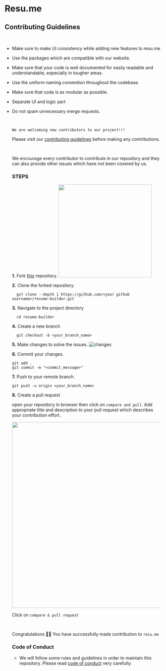 # Resu.me



## Contributing Guidelines

<br/>

- Make sure to make UI consistency while adding new features to resu.me
- Use the packages which are compatible with our website.
- Make sure that your code is well documented for easily readable and understandable, especially in tougher areas.
- Use the uniform naming convention throughout the codebase.
- Make sure that code is as modular as possible.
- Separate UI and logic part
- Do not spam unnecessary merge requests.

  <br/>
  
  `We are welcoming new contributors to our project!!!`

  Please visit our [contributing guidelines](https://github.com/vivek201102/resume-builder/blob/main/contributing.md) before making any contributions.

  <br/>
  
  We encourage every contributor to contribute in our repository and they can also provide other issues which have not been covered by us.


  ### STEPS
  
  **1.** Fork [this](https://github.com/vivek201102/resume-builder) repository.
     <img src="https://user-images.githubusercontent.com/41269164/70219309-9a3eca80-176a-11ea-8a4d-1bd701d07314.png" width=300>

  **2.**  Clone the forked repository.
    ```terminal
      git clone --depth 1 https://github.com/<your github username>/resume-builder.git
    ```
  
  **3.** Navigate to the project directory
    ```terminal
      cd resume-builder
    ```

  **4.** Create a new branch
    ```terminal
      git checkout -b <your_branch_name>
    ```
  **5.** Make changes to solve the issues.
      ![changes](https://media.giphy.com/media/QNFhOolVeCzPQ2Mx85/200w_d.gif)

  **6.** Commit your changes.
    ```terminal
    git add .
    git commit -m "<commit_message>"
    ```
  **7.** Push to your remote branch.
  ```terminal
  git push -u origin <your_branch_name>
  ```
  **8.** Create a pull request

  open your repository in browser then click on `compare and pull`. Add appropriate title and description to your pull request which describes your contribution effort.
  
  <img src="https://user-images.githubusercontent.com/41269164/70219707-47194780-176b-11ea-96c2-d0c401ddb1e0.png" width=600>

  Click on `compare & pull request`

  <br/>
  
  Congratulations 🎉🎉 You have successfully made contribution to `resu.me`


  ### Code of Conduct
  - We will follow some rules and guidelines in order to maintain this repository. Please read [code of conduct](https://github.com/vivek201102/resume-builder/blob/main/code_of_conduct.md) very carefully.